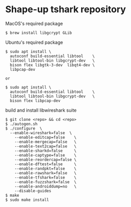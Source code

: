 
# Shape-up tshark repository

MacOS's required package
```
$ brew install libgcrypt GLib
```

Ubuntu's required package
```
$ sudo apt install \
  autoconf build-essential libtool    \
  libtool libtool-bin libgcrypt-dev   \
  bison flex libgtk-3-dev  libqt4-dev \
  libpcap-dev

or

$ sudo apt install \
  autoconf build-essential libtool    \
  libtool libtool-bin libgcrypt-dev   \
  bison flex libpcap-dev
```

build and install libwireshark suite

```
$ git clone <repo> && cd <repo>
$ ./autogen.sh
$ ./configure  \
  --enable-wireshark=false  \
	--enable-editcap=false    \
	--enable-mergecap=false   \
	--enable-text2cap=false   \
	--enable-sharkd=false     \
	--enable-captype=false    \
	--enable-reordercap=false \
	--enable-dftest=false     \
	--enable-randpkt=false    \
	--enable-rawshark=false   \
	--enable-tfshark=false    \
	--enable-fuzzshark=false  \
	--enable-androiddump=no   \
	--disable-guides
$ make
$ sudo make install
```

